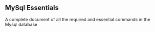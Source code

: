 ## MySql Essentials
A complete document of all the required and essential commands in the Mysql database
